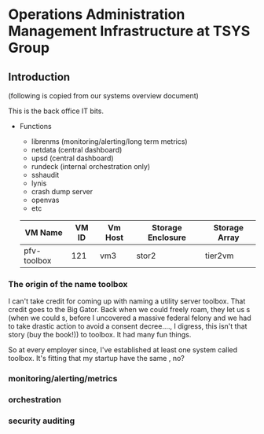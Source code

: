 # Operations Administration Management Infrastructure at TSYS Group

## Introduction

(following is copied from our systems overview document)

This is the back office IT bits.

* Functions
  * librenms (monitoring/alerting/long term metrics)
  * netdata (central dashboard)
  * upsd (central dashboard)
  * rundeck (internal orchestration only)
  * sshaudit
  * lynis
  * crash dump server
  * openvas
  * etc

  |VM Name | VM ID | Vm Host | Storage Enclosure| Storage Array |
  |---|---|---|---|--|
  |pfv-toolbox|121|vm3|stor2|tier2vm|

### The origin of the name toolbox

I can't take credit for coming up with naming a utility server toolbox. That credit goes to
the Big Gator. Back when we could freely roam, they let us s (when we could s, before I uncovered a massive federal felony and we had to take drastic action to avoid a consent decree...., I digress,  this isn't that story (buy the book!)) to toolbox. It had many fun things.

So at every employer since, I've established at least one system called toolbox. It's fitting that my startup have the same , no?

### monitoring/alerting/metrics

### orchestration

### security auditing
